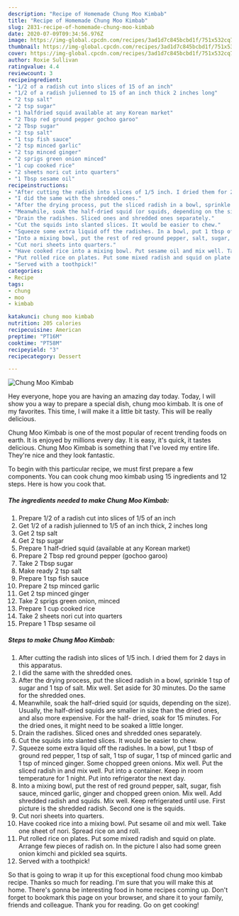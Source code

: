 ```yaml
---
description: "Recipe of Homemade Chung Moo Kimbab"
title: "Recipe of Homemade Chung Moo Kimbab"
slug: 2831-recipe-of-homemade-chung-moo-kimbab
date: 2020-07-09T09:34:56.976Z
image: https://img-global.cpcdn.com/recipes/3ad1d7c845bcbd1f/751x532cq70/chung-moo-kimbab-recipe-main-photo.jpg
thumbnail: https://img-global.cpcdn.com/recipes/3ad1d7c845bcbd1f/751x532cq70/chung-moo-kimbab-recipe-main-photo.jpg
cover: https://img-global.cpcdn.com/recipes/3ad1d7c845bcbd1f/751x532cq70/chung-moo-kimbab-recipe-main-photo.jpg
author: Roxie Sullivan
ratingvalue: 4.4
reviewcount: 3
recipeingredient:
- "1/2 of a radish cut into slices of 15 of an inch"
- "1/2 of a radish julienned to 15 of an inch thick 2 inches long"
- "2 tsp salt"
- "2 tsp sugar"
- "1 halfdried squid available at any Korean market"
- "2 Tbsp red ground pepper gochoo garoo"
- "2 Tbsp sugar"
- "2 tsp salt"
- "1 tsp fish sauce"
- "2 tsp minced garlic"
- "2 tsp minced ginger"
- "2 sprigs green onion minced"
- "1 cup cooked rice"
- "2 sheets nori cut into quarters"
- "1 Tbsp sesame oil"
recipeinstructions:
- "After cutting the radish into slices of 1/5 inch. I dried them for 2 days in this apparatus."
- "I did the same with the shredded ones."
- "After the drying process, put the sliced radish in a bowl, sprinkle 1 tsp of sugar and 1 tsp of salt. Mix well. Set aside for 30 minutes. Do the same for the shredded ones."
- "Meanwhile, soak the half-dried squid (or squids, depending on the size). Usually, the half-dried squids are smaller in size than the dried ones, and also more expensive. For the half- dried, soak for 15 minutes. For the dried ones, it might need to be soaked a little longer."
- "Drain the radishes. Sliced ones and shredded ones separately."
- "Cut the squids into slanted slices. It would be easier to chew."
- "Squeeze some extra liquid off the radishes. In a bowl, put 1 tbsp of ground red pepper, 1 tsp of salt, 1 tsp of sugar, 1 tsp of minced garlic and 1 tsp of minced ginger. Some chopped green onions. Mix well. Put the sliced radish in and mix well. Put into a container. Keep in room temperature for 1 night. Put into refrigerator the next day."
- "Into a mixing bowl, put the rest of red ground pepper, salt, sugar, fish sauce, minced garlic, ginger and chopped green onion. Mix well. Add shredded radish and squids. Mix well. Keep refrigerated until use. First picture is the shredded radish. Second one is the squids."
- "Cut nori sheets into quarters."
- "Have cooked rice into a mixing bowl. Put sesame oil and mix well. Take one sheet of nori. Spread rice on and roll."
- "Put rolled rice on plates. Put some mixed radish and squid on plate. Arrange few pieces of radish on. In the picture I also had some green onion kimchi and pickled sea squirts."
- "Served with a toothpick!"
categories:
- Recipe
tags:
- chung
- moo
- kimbab

katakunci: chung moo kimbab 
nutrition: 205 calories
recipecuisine: American
preptime: "PT16M"
cooktime: "PT58M"
recipeyield: "3"
recipecategory: Dessert

---
```



![Chung Moo Kimbab](https://img-global.cpcdn.com/recipes/3ad1d7c845bcbd1f/751x532cq70/chung-moo-kimbab-recipe-main-photo.jpg)

Hey everyone, hope you are having an amazing day today. Today, I will show you a way to prepare a special dish, chung moo kimbab. It is one of my favorites. This time, I will make it a little bit tasty. This will be really delicious.

Chung Moo Kimbab is one of the most popular of recent trending foods on earth. It is enjoyed by millions every day. It is easy, it's quick, it tastes delicious. Chung Moo Kimbab is something that I've loved my entire life. They're nice and they look fantastic.




To begin with this particular recipe, we must first prepare a few components. You can cook chung moo kimbab using 15 ingredients and 12 steps. Here is how you cook that.

<!--inarticleads1-->

##### The ingredients needed to make Chung Moo Kimbab:

1. Prepare 1/2 of a radish cut into slices of 1/5 of an inch
1. Get 1/2 of a radish julienned to 1/5 of an inch thick, 2 inches long
1. Get 2 tsp salt
1. Get 2 tsp sugar
1. Prepare 1 half-dried squid (available at any Korean market)
1. Prepare 2 Tbsp red ground pepper (gochoo garoo)
1. Take 2 Tbsp sugar
1. Make ready 2 tsp salt
1. Prepare 1 tsp fish sauce
1. Prepare 2 tsp minced garlic
1. Get 2 tsp minced ginger
1. Take 2 sprigs green onion, minced
1. Prepare 1 cup cooked rice
1. Take 2 sheets nori cut into quarters
1. Prepare 1 Tbsp sesame oil




<!--inarticleads2-->

##### Steps to make Chung Moo Kimbab:

1. After cutting the radish into slices of 1/5 inch. I dried them for 2 days in this apparatus.
1. I did the same with the shredded ones.
1. After the drying process, put the sliced radish in a bowl, sprinkle 1 tsp of sugar and 1 tsp of salt. Mix well. Set aside for 30 minutes. Do the same for the shredded ones.
1. Meanwhile, soak the half-dried squid (or squids, depending on the size). Usually, the half-dried squids are smaller in size than the dried ones, and also more expensive. For the half- dried, soak for 15 minutes. For the dried ones, it might need to be soaked a little longer.
1. Drain the radishes. Sliced ones and shredded ones separately.
1. Cut the squids into slanted slices. It would be easier to chew.
1. Squeeze some extra liquid off the radishes. In a bowl, put 1 tbsp of ground red pepper, 1 tsp of salt, 1 tsp of sugar, 1 tsp of minced garlic and 1 tsp of minced ginger. Some chopped green onions. Mix well. Put the sliced radish in and mix well. Put into a container. Keep in room temperature for 1 night. Put into refrigerator the next day.
1. Into a mixing bowl, put the rest of red ground pepper, salt, sugar, fish sauce, minced garlic, ginger and chopped green onion. Mix well. Add shredded radish and squids. Mix well. Keep refrigerated until use. First picture is the shredded radish. Second one is the squids.
1. Cut nori sheets into quarters.
1. Have cooked rice into a mixing bowl. Put sesame oil and mix well. Take one sheet of nori. Spread rice on and roll.
1. Put rolled rice on plates. Put some mixed radish and squid on plate. Arrange few pieces of radish on. In the picture I also had some green onion kimchi and pickled sea squirts.
1. Served with a toothpick!




So that is going to wrap it up for this exceptional food chung moo kimbab recipe. Thanks so much for reading. I'm sure that you will make this at home. There's gonna be interesting food in home recipes coming up. Don't forget to bookmark this page on your browser, and share it to your family, friends and colleague. Thank you for reading. Go on get cooking!
